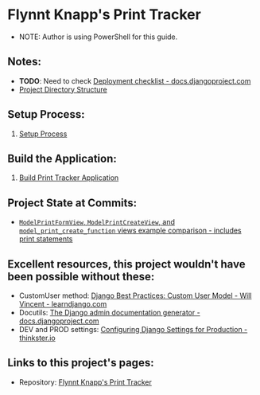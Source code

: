 # Flynnt Knapp's Print Tracker

* NOTE: Author is using PowerShell for this guide.

## Notes:
* **TODO**: Need to check [Deployment checklist - docs.djangoproject.com](https://docs.djangoproject.com/en/4.0/howto/deployment/checklist/)
* [Project Directory Structure](notes/00_directory_structure.md)

## Setup Process:
1. [Setup Process](./notes_setup/README.md)

## Build the Application:
1. [Build Print Tracker Application](./notes/README.md)

## Project State at Commits:
* [`ModelPrintFormView`, `ModelPrintCreateView`, and `model_print_create_function` views example comparison - includes print statements](https://github.com/brucestull/see-3d/tree/df16b65892b0c7100eb11763e5b964297ee3a42d)

## Excellent resources, this project wouldn't have been possible without these:
* CustomUser method: [Django Best Practices: Custom User Model - Will Vincent - learndjango.com](https://learndjango.com/tutorials/django-custom-user-model)
* Docutils: [The Django admin documentation generator - docs.djangoproject.com](https://docs.djangoproject.com/en/4.0/ref/contrib/admin/admindocs/)
* DEV and PROD settings: [Configuring Django Settings for Production - thinkster.io](https://thinkster.io/tutorials/configuring-django-settings-for-production)

## Links to this project's pages:
* Repository: [Flynnt Knapp's Print Tracker](https://github.com/brucestull/see-3d)
